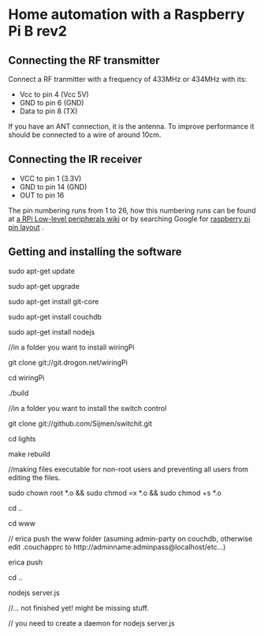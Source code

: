 # Home automation with a Raspberry Pi B rev2
## Connecting the RF transmitter
Connect a RF tranmitter with a frequency of 433MHz or 434MHz with its:

* Vcc to pin 4 (Vcc 5V)
* GND to pin 6 (GND)
* Data to pin 8 (TX)

If you have an ANT connection, it is the antenna. To improve performance it should be connected to a wire of around 10cm.

## Connecting the IR receiver

* VCC to pin 1 (3.3V)
* GND to pin 14 (GND)
* OUT to pin 16

The pin numbering runs from 1 to 26, how this numbering runs can be found at [a RPi Low-level peripherals wiki][src] or by searching Google for [raspberry pi pin layout][src2] .

  [src]: http://elinux.org/RPi_Low-level_peripherals
  [src2]: https://www.google.nl/search?tbm=isch&q=raspberry+pi+pin+layout&oq=raspberry+pi+pin+layout

## Getting and installing the software
sudo apt-get update

sudo apt-get upgrade

sudo apt-get install git-core

sudo apt-get install couchdb

sudo apt-get install nodejs

//in a folder you want to install wiringPi

git clone git://git.drogon.net/wiringPi

cd wiringPi

./build

//in a folder you want to install the switch control

git clone git://github.com/Sijmen/switchit.git

cd lights

make rebuild

//making files executable for non-root users and preventing all users from editing the files.

sudo chown root *.o && sudo chmod =x *.o && sudo chmod +s *.o

cd ..

cd www

// erica push the www folder (asuming admin-party on couchdb, otherwise edit .couchapprc to http://adminname:adminpass@localhost/etc...)

erica push

cd ..

nodejs server.js



//... not finished yet! might be missing stuff.

// you need to create a daemon for nodejs server.js
